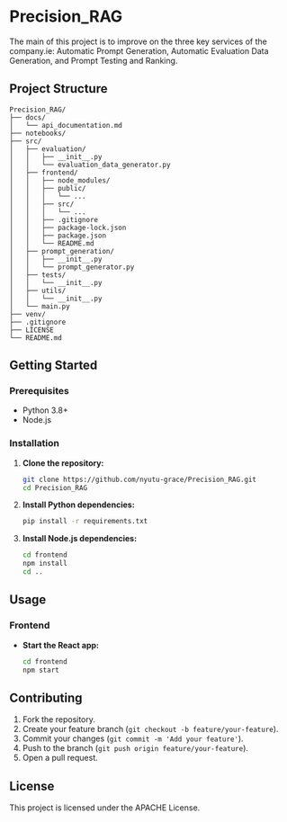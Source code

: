 # Precision_RAG
The main of this project is to improve on the three key services of the company.ie: Automatic Prompt Generation, Automatic Evaluation Data Generation, and Prompt Testing and Ranking.

## Project Structure
```
Precision_RAG/
├── docs/
│   └── api_documentation.md
├── notebooks/
├── src/
│   ├── evaluation/
│   │   ├── __init__.py
│   │   └── evaluation_data_generator.py
│   ├── frontend/
│   │   ├── node_modules/
│   │   ├── public/
│   │   │   └── ...
│   │   ├── src/
│   │   │   └── ...
│   │   ├── .gitignore
│   │   ├── package-lock.json
│   │   ├── package.json
│   │   └── README.md
│   ├── prompt_generation/
│   │   ├── __init__.py
│   │   └── prompt_generator.py
│   ├── tests/
│   │   └── __init__.py
│   ├── utils/
│   │   └── __init__.py
│   └── main.py
├── venv/
├── .gitignore
├── LICENSE
└── README.md
```


## Getting Started

### Prerequisites

- Python 3.8+
- Node.js

### Installation

1. **Clone the repository:**

    ```sh
    git clone https://github.com/nyutu-grace/Precision_RAG.git
    cd Precision_RAG
    ```

2. **Install Python dependencies:**

    ```sh
    pip install -r requirements.txt
    ```

3. **Install Node.js dependencies:**

    ```sh
    cd frontend
    npm install
    cd ..
    ```

## Usage

### Frontend

- **Start the React app:**

    ```sh
    cd frontend
    npm start
    ```

## Contributing

1. Fork the repository.
2. Create your feature branch (`git checkout -b feature/your-feature`).
3. Commit your changes (`git commit -m 'Add your feature'`).
4. Push to the branch (`git push origin feature/your-feature`).
5. Open a pull request.

## License

This project is licensed under the APACHE License.


